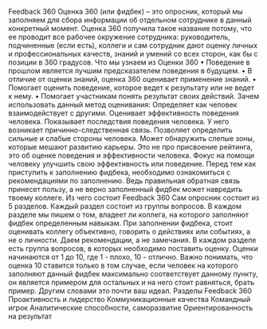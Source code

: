 


Feedback 360
Оценка 360 (или фидбек) – это опросник, который мы заполняем для сбора информации об отдельном сотруднике в данный конкретный момент. Оценка 360 получила такое название потому, что ее проводит все рабочее окружение сотрудника: руководитель, подчиненные (если есть), коллеги и сам сотрудник дают оценку личных и профессиональных качеств, знаний и умений со всех сторон, как бы с позиции в 360 градусов.
Что мы узнаем из Оценки 360
•      Поведение в прошлом является лучшим предсказателем поведения в будущем.
•      В отличие от оценки знаний, оценка 360 оценивает применение знаний.
•      Помогает оценить поведение, которое ведет к результату или не ведет к нему.
•      Помогает участникам понять результат своих действий.
Зачем использовать данный метод оценивания:
Определяет как человек взаимодействует с другими.
Оценивает эффективность поведения человека.
Показывает последствия поведения человека. У него возникает причинно-следственная связь.
Позволяет определить сильные и слабые стороны человека.
Может обнаружить слепые зоны, которые мешают развитию карьеры.
Это не про присвоение рейтинга, это об оценке поведения и эффективности человека.
Фокус на помощи человеку улучшить свою эффективность или поведение.
Перед тем как приступить к заполнению фидбека, необходимо ознакомиться с рекомендациями по заполнению. Ведь правильная обратная связь принесет пользу, а не верно заполненный фидбек может навредить твоему коллеге.
Из чего состоит Feedback 360
Сам опросник состоит из 5 разделов. Каждый раздел состоит из группы вопросов.
В каждом разделе мы пишем о том, владеет ли коллега, на которого заполняют фидбек определенным навыкам. При заполнении фидбека, стоит оценивать коллегу объективно, говорить о действиях или событиях, а не о личности. Даем рекомендации, а не замечания.
В каждом разделе есть группа вопросов, в которых необходимо поставить оценку. Оценки начинаются от 1 до 10, где 1 - плохо, 10 - отлично.
Важно понимать, что оценка 10 ставится только в том случае, если человек на которого заполняют данный фидбек максимально  соответствует данному пункту, он является примером для остальных и на него стоит равняться, брать пример. Другим словами это почти ваш идеал.
Разделы Feedback 360
Проактивность и лидерство
Коммуникационные качества
Командный игрок
Аналитические способности, саморазвитие
Ориентированность на результат

